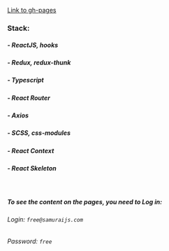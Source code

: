 [Link to gh-pages](https://vlad4k5.github.io/Social_Network/)

### Stack:

##### - ReactJS, hooks

##### - Redux, redux-thunk

##### - Typescript

##### - React Router

##### - Axios

##### - SCSS, css-modules

##### - React Context

##### - React Skeleton

<br/>

##### To see the content on the pages, you need to Log in:

###### Login: `free@samuraijs.com`

###### Password: `free`
